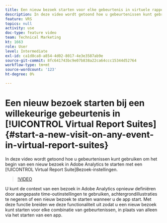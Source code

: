 ```yaml
---
title: Een nieuw bezoek starten voor elke gebeurtenis in virtuele rapportsets
description: In deze video wordt getoond hoe u gebeurtenissen kunt gebruiken om het begin van een nieuw bezoek in Adobe Analytics te starten met behulp van de instellingen voor het bezoek van de Virtual Report Suite.
feature: VRS
topics: null
activity: use
doc-type: feature video
team: Technical Marketing
kt: 1663
role: User
level: Intermediate
exl-id: ca1d8ca8-a854-4d02-8017-4e3e3587ab9e
source-git-commit: 8fc641743bc9e07b838a22ca64ccc15344d52764
workflow-type: tm+mt
source-wordcount: '123'
ht-degree: 0%

---
```


# Een nieuw bezoek starten bij een willekeurige gebeurtenis in [!UICONTROL Virtual Report Suites] {#start-a-new-visit-on-any-event-in-virtual-report-suites}

In deze video wordt getoond hoe u gebeurtenissen kunt gebruiken om het begin van een nieuw bezoek in Adobe Analytics te starten met een [!UICONTROL Virtual Report Suite]Bezoek-instellingen.

>[!VIDEO](https://video.tv.adobe.com/v/23129/?quality=12&learn=on)

U kunt de context van een bezoek in Adobe Analytics opnieuw definiëren door aangepaste time-outinstellingen te gebruiken, achtergrondillustraties te negeren of een nieuw bezoek te starten wanneer u de app start. Met deze functie breiden we deze functionaliteit uit zodat u een nieuw bezoek kunt starten voor elke combinatie van gebeurtenissen, in plaats van alleen via het starten van een app.

